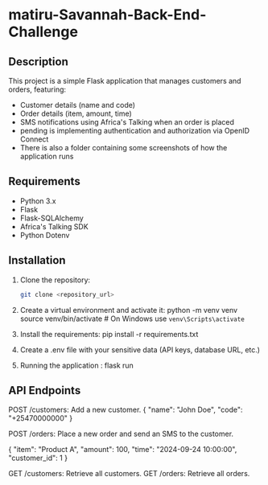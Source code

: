 # matiru-Savannah-Back-End-Challenge


## Description
This project is a simple Flask application that manages customers and orders, featuring:
- Customer details (name and code)
- Order details (item, amount, time)
- SMS notifications using Africa's Talking when an order is placed
- pending is implementing authentication and authorization via OpenID Connect
- There is also a folder containing some screenshots of how the application runs
  
## Requirements
- Python 3.x
- Flask
- Flask-SQLAlchemy
- Africa's Talking SDK
- Python Dotenv



## Installation
1. Clone the repository:
   ```bash
   git clone <repository_url>
   
2. Create a virtual environment and activate it:
python -m venv venv
source venv/bin/activate  # On Windows use `venv\Scripts\activate`

3. Install the requirements:
   pip install -r requirements.txt

4. Create a .env file with your sensitive data (API keys, database URL, etc.)

5. Running the application : flask run

## API Endpoints
POST /customers: Add a new customer.
{
  "name": "John Doe",
  "code": "+25470000000"
}

POST /orders: Place a new order and send an SMS to the customer.

{
  "item": "Product A",
  "amount": 100,
  "time": "2024-09-24 10:00:00",
  "customer_id": 1
}

GET /customers: Retrieve all customers.
GET /orders: Retrieve all orders.

   
